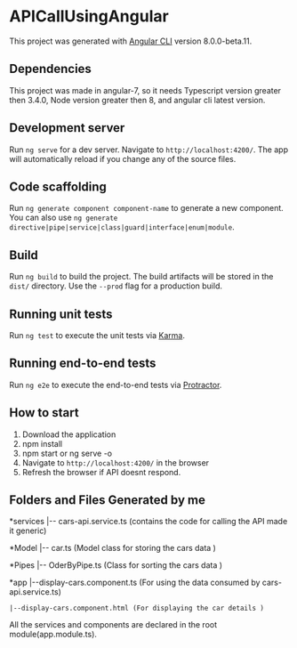 

# APICallUsingAngular

This project was generated with [Angular CLI](https://github.com/angular/angular-cli) version 8.0.0-beta.11.

## Dependencies

This project was made in angular-7, so it needs Typescript version greater then 3.4.0,
Node version greater then 8, and angular cli  latest version.

## Development server

Run `ng serve` for a dev server. Navigate to `http://localhost:4200/`. The app will automatically reload if you change any of the source files.

## Code scaffolding

Run `ng generate component component-name` to generate a new component. You can also use `ng generate directive|pipe|service|class|guard|interface|enum|module`.

## Build

Run `ng build` to build the project. The build artifacts will be stored in the `dist/` directory. Use the `--prod` flag for a production build.

## Running unit tests

Run `ng test` to execute the unit tests via [Karma](https://karma-runner.github.io).

## Running end-to-end tests

Run `ng e2e` to execute the end-to-end tests via [Protractor](http://www.protractortest.org/).

## How to start

1) Download the application 
2) npm install
3) npm start or ng serve -o
4) Navigate to `http://localhost:4200/` in the browser
5) Refresh the browser if API doesnt respond.

## Folders  and Files Generated by me

*services
    |-- cars-api.service.ts (contains the code for calling the API made it generic)

*Model
    |-- car.ts (Model class for storing the cars data )
	
*Pipes
    |-- OderByPipe.ts (Class for sorting the cars data )

*app
    |--display-cars.component.ts (For using the data consumed by cars-api.service.ts)
    
    |--display-cars.component.html (For displaying the car details )
	

All the services and components are declared in the root module(app.module.ts).



